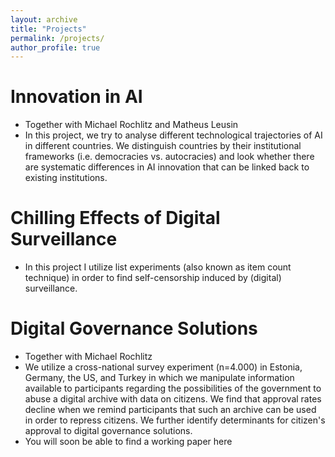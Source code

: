 ```yaml
---
layout: archive
title: "Projects"
permalink: /projects/
author_profile: true
---
```

Innovation in AI
======
* Together with Michael Rochlitz and Matheus Leusin
* In this project, we try to analyse different technological trajectories of AI in different countries. We distinguish countries by their institutional frameworks (i.e. democracies vs. autocracies) and look whether there are systematic differences in AI innovation that can be linked back to existing institutions.

Chilling Effects of Digital Surveillance
======
* In this project I utilize list experiments (also known as item count technique) in order to find self-censorship induced by (digital) surveillance.


Digital Governance Solutions
======
* Together with Michael Rochlitz
* We utilize a cross-national survey experiment (n=4.000) in Estonia, Germany, the US, and Turkey in which we manipulate information available to participants regarding the possibilities of the government to abuse a digital archive with data on citizens. We find that approval rates decline when we remind participants that such an archive can be used in order to repress citizens. We further identify determinants for citizen's approval to digital governance solutions.
* You will soon be able to find a working paper here


